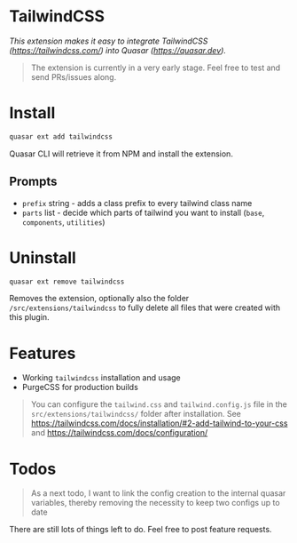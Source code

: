 TailwindCSS
===

_This extension makes it easy to integrate TailwindCSS (https://tailwindcss.com/) into Quasar (https://quasar.dev)._

> The extension is currently in a very early stage. Feel free to test and send PRs/issues along.

# Install
```bash
quasar ext add tailwindcss
```
Quasar CLI will retrieve it from NPM and install the extension.

## Prompts

- `prefix` string - adds a class prefix to every tailwind class name 
- `parts` list - decide which parts of tailwind you want to install (`base`, `components`, `utilities`)

# Uninstall
```bash
quasar ext remove tailwindcss
```
Removes the extension, optionally also the folder `/src/extensions/tailwindcss` to fully delete all files that were created with this plugin.

# Features
- Working `tailwindcss` installation and usage
- PurgeCSS for production builds

> You can configure the `tailwind.css` and `tailwind.config.js` file in 
> the `src/extensions/tailwindcss/` folder after installation. 
> See https://tailwindcss.com/docs/installation/#2-add-tailwind-to-your-css and 
> https://tailwindcss.com/docs/configuration/

# Todos

> As a next todo, I want to link the config creation to the internal quasar variables, 
> thereby removing the necessity to keep two configs up to date

There are still lots of things left to do. Feel free to post feature requests.
